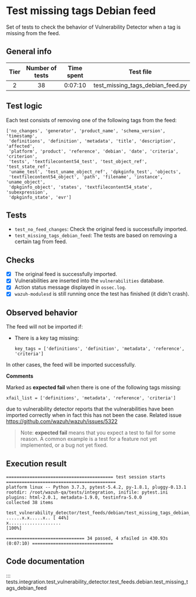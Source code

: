 # Test missing tags Debian feed

Set of tests to check the behavior of Vulnerability Detector when a tag is missing from the feed.

## General info

|Tier | Number of tests | Time spent| Test file |
|:--:|:--:|:--:|:--:|
| 2 | 38  | 0:07:10 | test_missing_tags_debian_feed.py |

## Test logic

Each test consists of removing one of the following tags from the feed:

```
['no_changes', 'generator', 'product_name', 'schema_version', 'timestamp',
 'definitions', 'definition', 'metadata', 'title', 'description', 'affected',
 'platform', 'product', 'reference', 'debian', 'date', 'criteria', 'criterion',
 'tests', 'textfilecontent54_test', 'test_object_ref', 'test_state_ref',
 'uname_test', 'test_uname_object_ref', 'dpkginfo_test', 'objects',
 'textfilecontent54_object', 'path', 'filename', 'instance', 'uname_object',
 'dpkginfo_object', 'states', 'textfilecontent54_state', 'subexpression',
 'dpkginfo_state', 'evr']
```

## Tests

- `test_no_feed_changes`: Check the original feed is successfully imported.
- `test_missing_tags_debian_feed`: The tests are based on removing a certain tag from feed.

## Checks

- [x] The original feed is successfully imported.
- [x] Vulnerabilities are inserted into the `vulnerabilities` database.
- [x] Action status message displayed in `ossec.log`.
- [x] `wazuh-modulesd` is still running once the test has finished (it didn't crash).

## Observed behavior

The feed will not be imported if:

- There is a key tag missing:

  ```
  key_tags = ['definitions', 'definition', 'metadata', 'reference', 'criteria']
  ```

In other cases, the feed will be imported successfully.

**Comments**

Marked as **expected fail** when there is one of the following tags missing:

```
xfail_list = ['definitions', 'metadata', 'reference', 'criteria']
```

due to vulnerability detector reports that the vulnerabilities have been imported correctly when in fact this has not
been the case. Related issue https://github.com/wazuh/wazuh/issues/5322

> Note: **expected fail** means that you expect a test to fail for some reason. A common example is a test for a feature
not yet implemented, or a bug not yet fixed.

## Execution result

```
========================================= test session starts ==========================================
platform linux -- Python 3.7.3, pytest-5.4.2, py-1.8.1, pluggy-0.13.1
rootdir: /root/wazuh-qa/tests/integration, inifile: pytest.ini
plugins: html-2.0.1, metadata-1.9.0, testinfra-5.0.0
collected 38 items

test_vulnerability_detector/test_feeds/debian/test_missing_tags_debian_feed.py ......x.x.....x.. [ 44%]
x....................                                                                            [100%]

============================== 34 passed, 4 xfailed in 430.93s (0:07:10) ===============================
```


## Code documentation

::: tests.integration.test_vulnerability_detector.test_feeds.debian.test_missing_tags_debian_feed
